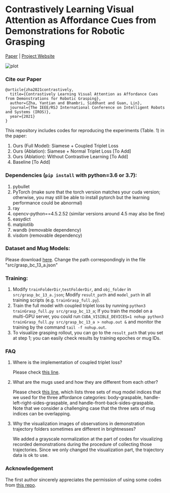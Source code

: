 # Contrastively Learning Visual Attention as Affordance Cues from Demonstrations for Robotic Grasping 


[Paper](https://drive.google.com/file/d/1NjTrwPTFbpvktXgQRivUFIH4GlB4Ksr3/view?usp=sharing) | [Project Website](https://sites.google.com/asu.edu/affordance-aware-imitation/project) 

![plot](./config/mug_exp1.png)

### Cite our Paper
```
@article{zha2021contrastively,
  title={Contrastively Learning Visual Attention as Affordance Cues from Demonstrations for Robotic Grasping},
  author={Zha, Yantian and Bhambri, Siddhant and Guan, Lin},
  journal={The IEEE/RSJ International Conference on Intelligent Robots and Systems (IROS)},
  year={2021}
}
```

This repository includes codes for reproducing the experiments (Table. 1) in the paper:
1. Ours (Full Model): Siamese + Coupled Triplet Loss
2. Ours (Ablation): Siamese + Normal Triplet Loss [To Add]
3. Ours (Ablation): Without Contrastive Learning [To Add]
4. Baseline [To Add]

### Dependencies (`pip install` with python=3.6 or 3.7):
1. pybullet
2. PyTorch (make sure that the torch version matches your cuda version; otherwise, you may still be able to install pytorch but the learning performance could be abnormal)
3. ray
4. opencv-python==4.5.2.52 (similar versions around 4.5 may also be fine)
5. easydict
6. matplotlib
7. wandb (removable dependency)
8. visdom (removable dependency)

### Dataset and Mug Models:
Please download [here](https://drive.google.com/drive/folders/11Tde7DxHVYrnt43tzGM6uyxSDaKRh4NY?usp=sharing). Change the path correspondingly in the file "src/grasp_bc_13_a.json"

### Training:
1. Modify ```trainFolderDir```,```testFolderDir```, and ```obj_folder``` in `src/grasp_bc_13_a.json`; Modify ```result_path``` and ```model_path``` in all training scripts (e.g. `trainGrasp_full.py`).
2. Train the full model with coupled triplet loss by running ```python3 trainGrasp_full.py src/grasp_bc_13_a```; If you train the model on a multi-GPU server, you could run ```CUDA_VISIBLE_DEVICES=1 nohup python3 trainGrasp_full.py src/grasp_bc_13_a > nohup.out &``` and monitor the training by the command ```tail -f nohup.out```.
3. To visualize grasping rollout, you can go to the ```result_path``` that you set at step 1; you can easily check results by training epoches or mug IDs.

### FAQ
1. Where is the implementation of coupled triplet loss?
   
   Please check [this line](https://github.com/YantianZha/Affordance-Aware-Imitation-Learning/blob/b2a48077970f75bfbab98d31d10afd425a962581/trainGrasp_full.py#L322).

2. What are the mugs used and how they are different from each other? 
   
   Please check [this line](https://github.com/YantianZha/Affordance-Aware-Imitation-Learning/blob/b650ae568355be59515f3a1555faba9e586f0098/trainGrasp_full.py#L194), which lists three sets of mug model indices that we used for the three affordance categories: body-graspable, handle-left-right-sides-graspable, and handle-front-back-sides-graspable. Note that we consider a challenging case that the three sets of mug indices can be overlapping.   
   
3. Why the visualization images of observations in demonstration trajectory folders sometimes are different in brightnesses?

   We added a grayscale normalization at the part of codes for visualizing recorded demonstrations during the procedure of collecting those trajectories. Since we only changed the visualization part, the trajectory data is ok to use.

### Acknowledgement
The first author sincerely appreciates the permission of using some codes from [this repo](https://github.com/irom-lab/PAC-Imitation).
